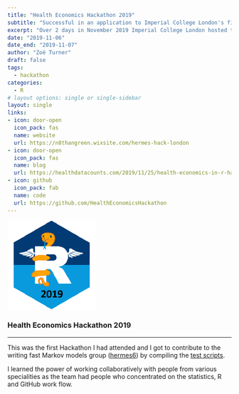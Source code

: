 ```yaml
---
title: "Health Economics Hackathon 2019"
subtitle: "Successful in an application to Imperial College London's first health economics in R hackathon."
excerpt: "Over 2 days in November 2019 Imperial College London hosted the first health economics in R hackathon. It involved small group project work developing novel health economics tools, as well as training in related data science skills."
date: "2019-11-06"
date_end: "2019-11-07"
author: "Zoë Turner"
draft: false
tags:
  - hackathon
categories:
  - R
# layout options: single or single-sidebar
layout: single
links:
- icon: door-open
  icon_pack: fas
  name: website
  url: https://n8thangreen.wixsite.com/hermes-hack-london
- icon: door-open
  icon_pack: fas
  name: blog
  url: https://healthdatacounts.com/2019/11/25/health-economics-in-r-hackathon/
- icon: github
  icon_pack: fab
  name: code
  url: https://github.com/HealthEconomicsHackathon
---
```


![Health Economics Hackathon 2019](featured-hex.png)

### Health Economics Hackathon 2019
---

This was the first Hackathon I had attended and I got to contribute to the writing fast Markov models group ([hermes6](https://github.com/HealthEconomicsHackathon/hermes6)) by compiling the [test scripts](https://github.com/HealthEconomicsHackathon/hermes6/tree/master/scripts).

I learned the power of working collaboratively with people from various specialities as the team had people who concentrated on the statistics, R and GitHub work flow. 
